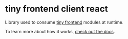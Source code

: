 # tiny frontend client react

Library used to consume [tiny frontend](https://tiny-frontend.github.io/) modules at runtime.

To learn more about how it works, [check out the docs](https://tiny-frontend.github.io/).
